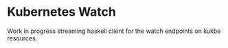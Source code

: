 # Kubernetes Watch
Work in progress streaming haskell client for the watch endpoints on kukbe resources.
